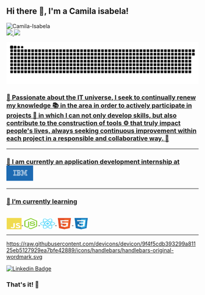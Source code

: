 ## Hi there 👋, I'm a Camila isabela!

<img src="https://komarev.com/ghpvc/?username=Camila-Isabela&color=blueviolet" alt="Camila-Isabela" /> 

<div>
  <a href="https://github.com/Camila-Isabela">
  <img height="180em" src="https://github-readme-stats.vercel.app/api?username=Camila-Isabela&show_icons=true&theme=dracula&include_all_commits=true&count_private=true"/>
  <img height="180em" src="https://github-readme-stats.vercel.app/api/top-langs/?username=Camila-Isabela&layout=compact&langs_count=7&theme=dracula"/>
</div>
  
  ![Snake animation](https://github.com/Camila-Isabela/Camila-Isabela/blob/output/github-contribution-grid-snake.svg)
   
  ### 🎈 Passionate about the IT universe, I seek to continually renew my knowledge 📚 in the area in order to actively participate in projects 📑 in which I can not only     develop skills, but also contribute to the construction of tools  ⚙  that truly impact people's lives, always seeking continuous improvement within each project in a         responsible and collaborative way. 🙌

<hr>

  ### 🐝 I am currently an application development internship at    <img src="https://github.com/Camila-Isabela/Camila-Isabela/blob/master/ibm.jpg?raw=true" width="70" height="40">
  
<hr>
  
### 🌱  I’m currently learning 

<div style="display: inline_block"><br>
  <img align="center" alt="Camila-Javascript" height="30" width="40" border-radius="20" src="https://raw.githubusercontent.com/devicons/devicon/master/icons/javascript/javascript-plain.svg">
  <img align="center" alt="Camila-Node" height="30" width="40" src="https://raw.githubusercontent.com/devicons/devicon/9f4f5cdb393299a81125eb5127929ea7bfe42889/icons/nodejs/nodejs-plain.svg">
   <img align="center" alt="Camila-React" height="30" width="40" src="https://raw.githubusercontent.com/devicons/devicon/master/icons/react/react-original.svg">
  <img align="center" alt="Camila-HTML" height="30" width="40" src="https://raw.githubusercontent.com/devicons/devicon/master/icons/html5/html5-original.svg">
  <img align="center" alt="Camila-CSS" height="30" width="40" src="https://raw.githubusercontent.com/devicons/devicon/master/icons/css3/css3-original.svg">
  
</div>
<hr>
   
  https://raw.githubusercontent.com/devicons/devicon/9f4f5cdb393299a81125eb5127929ea7bfe42889/icons/handlebars/handlebars-original-wordmark.svg
  
<a target="_blank">[![Linkedin Badge](https://img.shields.io/badge/-LinkedIn-blue?style=flat-square&logo=Linkedin&logoColor=white&link=https://www.linkedin.com/in/camila-isabela/)](https://www.linkedin.com/in/camila-isabela/)</a>
<br>
  
### That's it! 🖖
 
